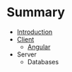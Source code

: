 # Summary

* [Introduction](README.md)
* [Client](client/client-intro.md)
   * [Angular](client/angular.md)
* Server
   * Databases


